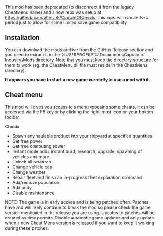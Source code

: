 This mod has been deprecated (to disconnect it from the legacy CheatMenu name) and a new repo was setup at https://github.com/altmank/CaptainOfCheats
This repo will remain for a period just to allow for some limited save game compatibility

## Installation
You can download the mods archive from the GitHub Release section and you need to extract it in the %USERPROFILE%\Documents\Captain of Industry\Mods directory. Note that you must keep the directory structure for them to work (eg. the CheatMenu.dll file must reside in the CheatMenu directory).

**It appears you have to start a new game currently to use a mod with it.**

## Cheat menu

This mod will gives you access to a menu exposing some cheats, it can be accessed via the F8 key or by clicking the right-most icon on your bottom toolbar.

Cheats
- Spawn any haulable product into your shipyard at specified quantities
- Get free power
- Get free computing power
- Instant mode adds instant build, research, upgrade, spawning of vehicles and more
- Unlock all research
- Change vehicle cap
- Change weather
- Repair fleet and finish an in-progress fleet exploration command
- Add/remove population
- Add unity
- Disable maintenance

NOTE: The game is in early access and is being patched often. Patches have and will likely continue to break the mod so please check the game version mentioned in the release you are using. Updates to patches will be created as time permits. Disable automatic game updates and only update when a new Cheat Menu version is released if you want to keep it working during these patches.
